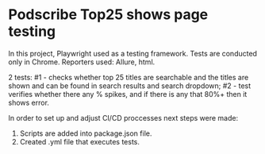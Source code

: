 # Podscribe Top25 shows page testing 

In this project, Playwright used as a testing framework. Tests are conducted only in Chrome. Reporters used: Allure, html. 

2 tests: 
#1 - checks whether top 25 titles are searchable and the titles are shown and can be found in search results and search dropdown;
#2 - test verifies whether there any % spikes, and if there is any that 80%+ then it shows error. 

In order to set up and adjust CI/CD proccesses next steps were made: 
1. Scripts are added into package.json file.
2. Created .yml file that executes tests.

